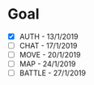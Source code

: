 # Goal
- [X] AUTH - 13/1/2019
- [ ] CHAT - 17/1/2019
- [ ] MOVE - 20/1/2019
- [ ] MAP - 24/1/2019
- [ ] BATTLE - 27/1/2019
